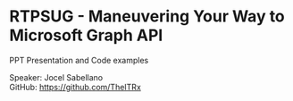 # RTPSUG - Maneuvering Your Way to Microsoft Graph API
 PPT Presentation and Code examples  
   
 Speaker: Jocel Sabellano  
 GitHub: https://github.com/TheITRx  
   

